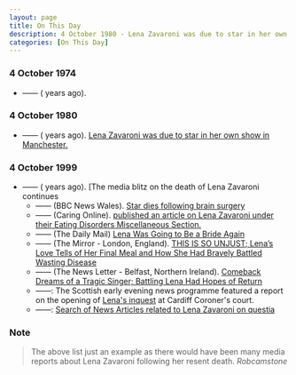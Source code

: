 ```yaml
---
layout: page
title: On This Day
description: 4 October 1980 - Lena Zavaroni was due to star in her own show in Manchester. 4 October 1999 - The media blitz on the death of Lena Zavaroni continues.
categories: [On This Day]
---
```


### 4 October 1974
* —— (<span id="age1"></span> years ago). [](/magazines/1974/10/04/hav.html)

### 4 October 1980
* —— (<span id="age1"></span> years ago). [Lena Zavaroni was due to star in her own show in Manchester.](/theatre/manchester/1980/10/04/the-lena-zavaroni-show.html)

### 4 October 1999
* —— (<span id="age2"></span> years ago). [The media blitz on the death of Lena Zavaroni continues
   * —— (BBC News Wales). [Star dies following brain surgery](http://news.bbc.co.uk/1/hi/wales/463655.stm)
   * —— (Caring Online). [published an article on Lena Zavaroni under their Eating Disorders Miscellaneous Section.](/deleted%20online%20articles/1999/10/04/caringonline.html)
   * —— (The Daily Mail) [Lena Was Going to Be a Bride Again](http://127.0.0.1:4000/the%20news%20letter/1999/10/04/Daily-Mail.html)
   * —— (The Mirror - London, England). [THIS IS SO UNJUST; Lena’s Love Tells of Her Final Meal and How She Had Bravely Battled Wasting Disease](/the%20mirror/1999/10/04/the-mirror.html)
   * —— (The News Letter - Belfast, Northern Ireland). [Comeback Dreams of a Tragic Singer; Battling Lena Had Hopes of Return](/the%20news%20letter/1999/10/04/The-News-Letter.html)
   * ——: The Scottish early evening news programme featured a report on the opening of [Lena's inquest](/biography/lena-zavaroni#inquest) at Cardiff Coroner's court.
   * ——: [Search of News Articles related to Lena Zavaroni on questia](https://www.questia.com/searchglobal#!/?keywords=lena%20zavaroni!AllWords&publicationDateStart=10%2F04%2F1999&publicationDateEnd=10%2F04%2F1999&PeerReviewedType=0&pageNumber=1&mediaType=newspapers)

### Note
> The above list just an example as there would have been many media reports about Lena Zavaroni following her resent death.
<cite>Robcamstone</cite>

<!-- Script for calculating number of years ago -->
<script>
var dob = '19741004';
var year = Number(dob.substr(0, 4));
var month = Number(dob.substr(4, 2)) - 1;
var day = Number(dob.substr(6, 2));
var today = new Date();
var age1 = today.getFullYear() - year;
if (today.getMonth() < month || (today.getMonth() == month && today.getDate() < day)) {
age1--;
}
document.getElementById("age1").innerHTML=age1;

var dob = '19801004';
var year = Number(dob.substr(0, 4));
var month = Number(dob.substr(4, 2)) - 1;
var day = Number(dob.substr(6, 2));
var today = new Date();
var age2 = today.getFullYear() - year;
if (today.getMonth() < month || (today.getMonth() == month && today.getDate() < day)) {
age2--;
}
document.getElementById("age2").innerHTML=age2;

var dob = '19991004';
var year = Number(dob.substr(0, 4));
var month = Number(dob.substr(4, 2)) - 1;
var day = Number(dob.substr(6, 2));
var today = new Date();
var age2 = today.getFullYear() - year;
if (today.getMonth() < month || (today.getMonth() == month && today.getDate() < day)) {
age2--;
}
document.getElementById("age2").innerHTML=age2;
</script>

